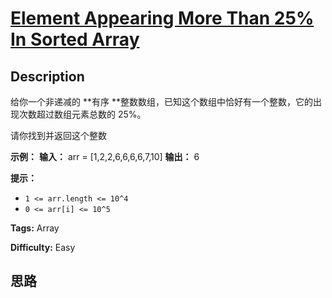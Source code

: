 # [Element Appearing More Than 25% In Sorted Array][title]

## Description

给你一个非递减的  **有序  **整数数组，已知这个数组中恰好有一个整数，它的出现次数超过数组元素总数的 25%。

请你找到并返回这个整数



**示例：**
            **输入：** arr = [1,2,2,6,6,6,6,7,10]    **输出：** 6    



**提示：**

  * `1 <= arr.length <= 10^4`
  * `0 <= arr[i] <= 10^5`


**Tags:** Array

**Difficulty:** Easy

## 思路

[title]: https://leetcode-cn.com/problems/element-appearing-more-than-25-in-sorted-array
